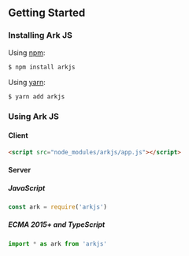 ## Getting Started

### Installing Ark JS

Using [npm](https://nodejs.org/en/download/):

```sh
$ npm install arkjs
```

Using [yarn](https://yarnpkg.com/en/docs/install):

```sh
$ yarn add arkjs
```

### Using Ark JS

#### Client

```html
<script src="node_modules/arkjs/app.js"></script>
```

#### Server

##### JavaScript

```js
const ark = require('arkjs')
```

##### ECMA 2015+ and TypeScript

```js
import * as ark from 'arkjs'
```